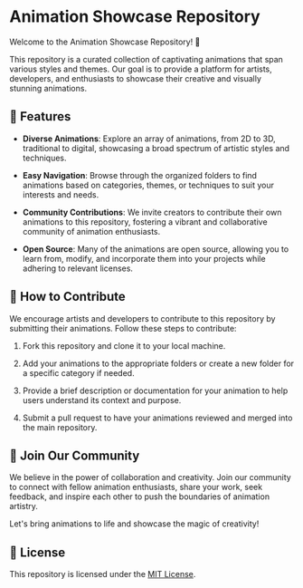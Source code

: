 # Animation Showcase Repository

Welcome to the Animation Showcase Repository! 🌟

This repository is a curated collection of captivating animations that span various styles and themes. Our goal is to provide a platform for artists, developers, and enthusiasts to showcase their creative and visually stunning animations.

## 🚀 Features

- **Diverse Animations**: Explore an array of animations, from 2D to 3D, traditional to digital, showcasing a broad spectrum of artistic styles and techniques.
  
- **Easy Navigation**: Browse through the organized folders to find animations based on categories, themes, or techniques to suit your interests and needs.
  
- **Community Contributions**: We invite creators to contribute their own animations to this repository, fostering a vibrant and collaborative community of animation enthusiasts.
  
- **Open Source**: Many of the animations are open source, allowing you to learn from, modify, and incorporate them into your projects while adhering to relevant licenses.

## 🌈 How to Contribute

We encourage artists and developers to contribute to this repository by submitting their animations. Follow these steps to contribute:
  
1. Fork this repository and clone it to your local machine.
  
2. Add your animations to the appropriate folders or create a new folder for a specific category if needed.
  
3. Provide a brief description or documentation for your animation to help users understand its context and purpose.

4. Submit a pull request to have your animations reviewed and merged into the main repository.

## 🌟 Join Our Community

We believe in the power of collaboration and creativity. Join our community to connect with fellow animation enthusiasts, share your work, seek feedback, and inspire each other to push the boundaries of animation artistry.

Let's bring animations to life and showcase the magic of creativity!

## 📃 License

This repository is licensed under the [MIT License](LICENSE.md).
